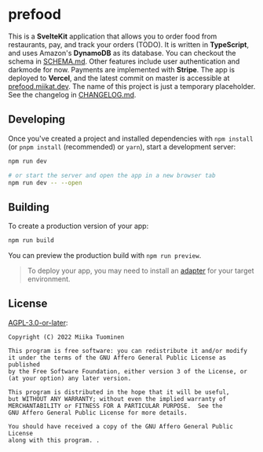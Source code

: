 # prefood

This is a **SvelteKit** application that allows you to order food from restaurants, pay, and track your orders (TODO). It is written in **TypeScript**, and uses Amazon's **DynamoDB** as its database. You can checkout the schema in [SCHEMA.md](SCHEMA.md). Other features include user authentication and darkmode for now. Payments are implemented with **Stripe**. The app is deployed to **Vercel**, and the latest commit on master is accessible at [prefood.miikat.dev](https://prefood.miikat.dev). The name of this project is just a temporary placeholder. See the changelog in [CHANGELOG.md](CHANGELOG.md).

## Developing

Once you've created a project and installed dependencies with `npm install` (or `pnpm install` (recommended) or `yarn`), start a development server:

```bash
npm run dev

# or start the server and open the app in a new browser tab
npm run dev -- --open
```

## Building

To create a production version of your app:

```bash
npm run build
```

You can preview the production build with `npm run preview`.

> To deploy your app, you may need to install an [adapter](https://kit.svelte.dev/docs/adapters) for your target environment.

## License

[AGPL-3.0-or-later](LICENSE.txt):

    Copyright (C) 2022 Miika Tuominen

    This program is free software: you can redistribute it and/or modify
    it under the terms of the GNU Affero General Public License as published
    by the Free Software Foundation, either version 3 of the License, or
    (at your option) any later version.

    This program is distributed in the hope that it will be useful,
    but WITHOUT ANY WARRANTY; without even the implied warranty of
    MERCHANTABILITY or FITNESS FOR A PARTICULAR PURPOSE.  See the
    GNU Affero General Public License for more details.

    You should have received a copy of the GNU Affero General Public License
    along with this program. .
